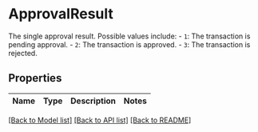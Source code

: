 # ApprovalResult

The single approval result. Possible values include:    - `1`: The transaction is pending approval.   - `2`: The transaction is approved.   - `3`: The transaction is rejected. 

## Properties

Name | Type | Description | Notes
------------ | ------------- | ------------- | -------------

[[Back to Model list]](../README.md#documentation-for-models) [[Back to API list]](../README.md#documentation-for-api-endpoints) [[Back to README]](../README.md)



